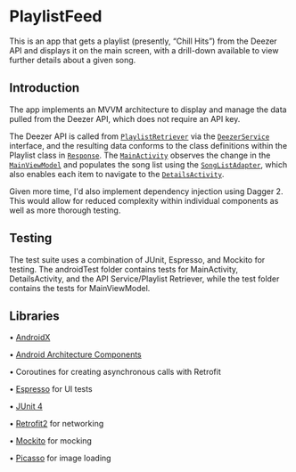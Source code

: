 PlaylistFeed
===========================================================

This is an app that gets a playlist (presently, “Chill Hits”) from the Deezer API and displays it on the main screen, with a drill-down available to view further details about a given song. 


Introduction
-------------

The app implements an MVVM architecture to display and manage the data pulled from the Deezer API, which does not require an API key. 

The Deezer API is called from [`PlaylistRetriever`](app/src/main/java/com/calebderosier/playlistfeed/data/api/PlaylistRetriever.kt) via the [`DeezerService`](app/src/main/java/com/calebderosier/playlistfeed/data/api/DeezerService.kt) interface, and the resulting data conforms to the class definitions within the Playlist class in [`Response`](app/src/main/java/com/calebderosier/playlistfeed/data/models/Response.kt). The [`MainActivity`](app/src/main/java/com/calebderosier/playlistfeed/ui/activities/main/MainActivity.kt) observes the change in the [`MainViewModel`](app/src/main/java/com/calebderosier/playlistfeed/ui/activities/main/MainViewModel.kt) and populates the song list using the [`SongListAdapter`](app/src/main/java/com/calebderosier/playlistfeed/ui/adapters/SongListAdapter.kt), which also enables each item to navigate to the [`DetailsActivity`](app/src/main/java/com/calebderosier/playlistfeed/ui/activities/details/DetailsActivity.kt). 

Given more time, I'd also implement dependency injection using Dagger 2. This would allow for reduced complexity within individual components as well as more thorough testing. 


Testing 
-------------

The test suite uses a combination of JUnit, Espresso, and Mockito for testing. The androidTest folder contains tests for MainActivity, DetailsActivity, and the API Service/Playlist Retriever, while the test folder contains the tests for MainViewModel. 


Libraries 
-------------

• [AndroidX](https://developer.android.com/jetpack/androidx)

• [Android Architecture Components](https://developer.android.com/topic/libraries/architecture)

• Coroutines for creating asynchronous calls with Retrofit

• [Espresso](https://developer.android.com/training/testing/espresso) for UI tests

• [JUnit 4](https://junit.org/junit4/)

• [Retrofit2](https://square.github.io/retrofit/) for networking

• [Mockito](https://site.mockito.org) for mocking

• [Picasso](https://square.github.io/picasso/) for image loading
